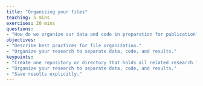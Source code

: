 ```yaml
---
title: "Organizing your files"
teaching: 5 mins
exercises: 20 mins
questions:
- "How do we organize our data and code in preparation for publication?"
objectives:
- "Describe best practices for file organization."
- "Organize your research to separate data, code, and results."
keypoints:
- "Create one repository or directory that holds all related research files." 
- "Organize your research to separate data, code, and results."
- "Save results explicitly."  
---
```

